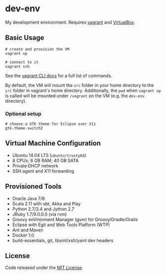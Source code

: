 # dev-env

My development environment. Requires [vagrant](http://www.vagrantup.com/downloads.html) and [VirtualBox](https://www.virtualbox.org/wiki/Downloads).

## Basic Usage

    # create and provision the VM
    vagrant up

    # connect to it
    vagrant ssh

See the [vagrant CLI docs](https://docs.vagrantup.com/v2/cli/index.html) for a full list of commands.

By default, the VM will mount the `src` folder in your home directory to the `src` folder in vagrant's home directory. Additionally, the `pwd` when `vagrant up` is called will be mounted under `/vagrant` on the VM (e.g. the `dev-env` directory).

### Optional setup

    # choose a GTK theme for Eclipse over X11
    gtk-theme-switch2

## Virtual Machine Configuration

  * Ubuntu 14.04 LTS (`ubuntu/trusty64`)
  * 8 CPUs; 8 GB RAM; 40 GB SATA
  * Private DHCP network
  * SSH agent and X11 forwarding

## Provisioned Tools
  * Oracle Java 7/8
  * Scala 2.11 with sbt, Akka and Play
  * Python 2.7/3.4 and Jython 2.7
  * JRuby 1.7/9.0.0.0 (via rvm)
  * Groovy enVironment Manager (gvm) for Groovy/Gradle/Grails
  * Eclipse with Egit and Web Tools Platform (WTP)
  * Ant and Maven
  * Docker 1.0
  * build-essentials, git, libxml/xslt/yaml dev headers

## License

Code released under the [MIT License](LICENSE).